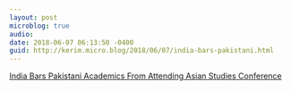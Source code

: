 ```yaml
---
layout: post
microblog: true
audio: 
date: 2018-06-07 06:13:50 -0400
guid: http://kerim.micro.blog/2018/06/07/india-bars-pakistani.html
---
```

[India Bars Pakistani Academics From Attending Asian Studies Conference](https://thewire.in/diplomacy/india-bars-pakistani-academics-from-attending-asian-studies-conference)
